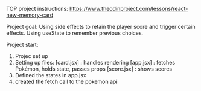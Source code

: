 TOP project instructions: https://www.theodinproject.com/lessons/react-new-memory-card

Project goal: Using side effects to retain the player score and trigger certain effects. Using useState to remember previous choices. 

Project start: 
1. Projec set up
2. Setting up files: 
[card.jsx] : handles rendering 
[app.jsx] : fetches Pokémon, holds state, passes props
[score.jsx] : shows scores
3. Defined the states in app.jsx
4. created the fetch call to the pokemon api